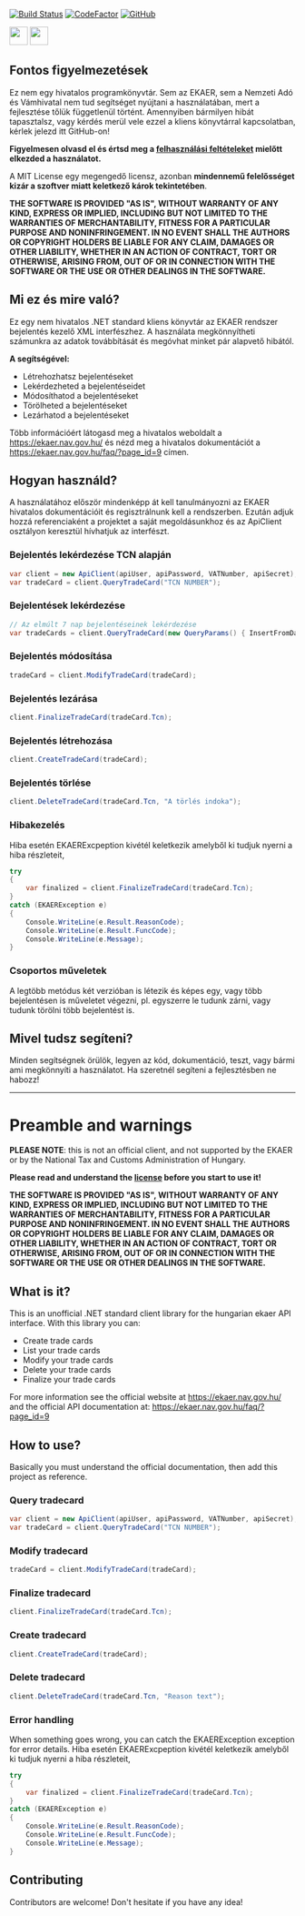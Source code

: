 ﻿[![Build Status](https://travis-ci.org/Pethical/EKAER-Dotnet-Client.svg?branch=master)](https://travis-ci.org/Pethical/EKAER-Dotnet-Client)
[![CodeFactor](https://www.codefactor.io/repository/github/pethical/ekaer-dotnet-client/badge)](https://www.codefactor.io/repository/github/pethical/ekaer-dotnet-client)  [![GitHub](https://img.shields.io/github/license/Pethical/EKAER-Dotnet-Client.svg?style=popout)](LICENSE)

[<img src="https://raw.githubusercontent.com/hjnilsson/country-flags/master/png250px/gb.png" width="32" />](#preamble-and-warnings)
[<img src="https://raw.githubusercontent.com/hjnilsson/country-flags/master/png250px/hu.png" width="32" />](#fontos-figyelmezetések)

## Fontos figyelmezetések

Ez nem egy hivatalos programkönyvtár. Sem az EKAER, sem a Nemzeti Adó és Vámhivatal nem tud segítséget nyújtani a használatában, mert a fejlesztése tőlük függetlenül történt. Amennyiben bármilyen hibát tapasztalsz, vagy kérdés merül vele ezzel a kliens könyvtárral kapcsolatban, kérlek jelezd itt GitHub-on!

**Figyelmesen olvasd el és értsd meg a [felhasználási feltételeket](LICENSE) mielőtt elkezded a használatot.**

A MIT License egy megengedő licensz, azonban **mindennemű felelősséget kizár a szoftver miatt keletkező károk tekintetében**.

**THE SOFTWARE IS PROVIDED "AS IS", WITHOUT WARRANTY OF ANY KIND, EXPRESS OR
IMPLIED, INCLUDING BUT NOT LIMITED TO THE WARRANTIES OF MERCHANTABILITY,
FITNESS FOR A PARTICULAR PURPOSE AND NONINFRINGEMENT. IN NO EVENT SHALL THE
AUTHORS OR COPYRIGHT HOLDERS BE LIABLE FOR ANY CLAIM, DAMAGES OR OTHER
LIABILITY, WHETHER IN AN ACTION OF CONTRACT, TORT OR OTHERWISE, ARISING FROM,
OUT OF OR IN CONNECTION WITH THE SOFTWARE OR THE USE OR OTHER DEALINGS IN THE
SOFTWARE.**

## Mi ez és mire való?
Ez egy nem hivatalos .NET standard kliens könyvtár az EKAER rendszer bejelentés kezelő XML interfészhez. A használata megkönnyítheti számunkra az adatok továbbítását és megóvhat minket pár alapvető hibától.

**A segítségével:**

* Létrehozhatsz bejelentéseket
* Lekérdezheted a bejelentéseidet
* Módosíthatod a bejelentéseket
* Törölheted a bejelentéseket
* Lezárhatod a bejelentéseket

Több információért látogasd meg a hivatalos weboldalt a https://ekaer.nav.gov.hu/ és nézd meg a hivatalos dokumentációt a https://ekaer.nav.gov.hu/faq/?page_id=9 címen.

## Hogyan használd?
A használatához először mindenképp át kell tanulmányozni az EKAER hivatalos dokumentációit és regisztrálnunk kell a rendszerben. Ezután adjuk hozzá referenciaként a projektet a saját megoldásunkhoz és az ApiClient osztályon keresztül hívhatjuk az interfészt.

### Bejelentés lekérdezése TCN alapján
```csharp
var client = new ApiClient(apiUser, apiPassword, VATNumber, apiSecret);
var tradeCard = client.QueryTradeCard("TCN NUMBER");
```
### Bejelentések lekérdezése
```csharp
// Az elmúlt 7 nap bejelentéseinek lekérdezése
var tradeCards = client.QueryTradeCard(new QueryParams() { InsertFromDate = DateTime.Now.Subtract(TimeSpan.FromDays(7)), InsertToDate = DateTime.Now });
```

### Bejelentés módosítása
```csharp
tradeCard = client.ModifyTradeCard(tradeCard);
```

### Bejelentés lezárása
```csharp
client.FinalizeTradeCard(tradeCard.Tcn);
```

### Bejelentés létrehozása 
```csharp
client.CreateTradeCard(tradeCard);
```
### Bejelentés törlése
```csharp
client.DeleteTradeCard(tradeCard.Tcn, "A törlés indoka");
```
### Hibakezelés
Hiba esetén EKAERExcpeption kivétél keletkezik amelyből ki tudjuk nyerni a hiba részleteit,
```csharp
try
{
    var finalized = client.FinalizeTradeCard(tradeCard.Tcn);
}
catch (EKAERException e)
{
    Console.WriteLine(e.Result.ReasonCode);
    Console.WriteLine(e.Result.FuncCode);
    Console.WriteLine(e.Message);
}
```
### Csoportos műveletek

A legtöbb metódus két verzióban is létezik és képes egy, vagy több bejelentésen is műveletet végezni, pl. egyszerre le tudunk zárni, vagy tudunk törölni több bejelentést is.

## Mivel tudsz segíteni?
Minden segítségnek örülök, legyen az kód, dokumentáció, teszt, vagy bármi ami megkönnyíti a használatot. Ha szeretnél segíteni a fejlesztésben ne habozz!

---

# Preamble and warnings

**PLEASE NOTE**: this is not an official client, and not supported by the EKAER or by the National Tax and Customs Administration of Hungary. 

**Please read and understand the [license](LICENSE) before you start to use it!**

**THE SOFTWARE IS PROVIDED "AS IS", WITHOUT WARRANTY OF ANY KIND, EXPRESS OR
IMPLIED, INCLUDING BUT NOT LIMITED TO THE WARRANTIES OF MERCHANTABILITY,
FITNESS FOR A PARTICULAR PURPOSE AND NONINFRINGEMENT. IN NO EVENT SHALL THE
AUTHORS OR COPYRIGHT HOLDERS BE LIABLE FOR ANY CLAIM, DAMAGES OR OTHER
LIABILITY, WHETHER IN AN ACTION OF CONTRACT, TORT OR OTHERWISE, ARISING FROM,
OUT OF OR IN CONNECTION WITH THE SOFTWARE OR THE USE OR OTHER DEALINGS IN THE
SOFTWARE.**

## What is it?
This is an unofficial .NET standard client library for the hungarian ekaer API interface. With this library you can:
* Create trade cards
* List your trade cards
* Modify your trade cards
* Delete your trade cards
* Finalize your trade cards

For more information see the official website at https://ekaer.nav.gov.hu/ and the official API documentation at: https://ekaer.nav.gov.hu/faq/?page_id=9

## How to use?
Basically you must understand the official documentation, then add this project as reference.

### Query tradecard 
```csharp
var client = new ApiClient(apiUser, apiPassword, VATNumber, apiSecret);
var tradeCard = client.QueryTradeCard("TCN NUMBER");
```
### Modify tradecard
```csharp
tradeCard = client.ModifyTradeCard(tradeCard);
```

### Finalize tradecard
```csharp
client.FinalizeTradeCard(tradeCard.Tcn);
```

### Create tradecard 
```csharp
client.CreateTradeCard(tradeCard);
```
### Delete tradecard
```csharp
client.DeleteTradeCard(tradeCard.Tcn, "Reason text");
```
### Error handling
When something goes wrong, you can catch the EKAERException exception for error details.
Hiba esetén EKAERExcpeption kivétél keletkezik amelyből ki tudjuk nyerni a hiba részleteit,
```csharp
try
{
    var finalized = client.FinalizeTradeCard(tradeCard.Tcn);
}
catch (EKAERException e)
{
    Console.WriteLine(e.Result.ReasonCode);
    Console.WriteLine(e.Result.FuncCode);
    Console.WriteLine(e.Message);
}
```
## Contributing
Contributors are welcome! Don't hesitate if you have any idea!

